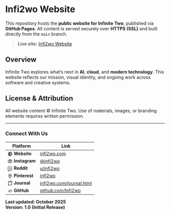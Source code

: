 
# Infi2wo Website 
This repository hosts the **public website for Infinite Two**, published via **GitHub Pages**. All content is served securely over **HTTPS (SSL)** and built directly from the `main` branch.

> **Live site:** [Infi2wo Website](https://www.infi2wo.com/index.html)

## Overview
Infinite Two explores what’s next in **AI**, **cloud**, and **modern technology**. This website reflects our mission, visual identity, and ongoing work across software and creative systems.

## License & Attribution
All website content © Infinite Two. Use of materials, images, or branding elements requires written permission.

---


### Connect With Us 

| Platform | Link |
|-----------|------|
| <img src="assets/icons/globe.svg" alt="Website" width="16" style="vertical-align:middle;"/> **Website** | [infi2wo.com](https://www.infi2wo.com) |
| <img src="assets/icons/camera.svg" alt="Instagram" width="16" style="vertical-align:middle;"/> **Instagram** | [@infi2wo](https://www.instagram.com/infi2wo/) |
| <img src="assets/icons/chat.svg" alt="Reddit" width="16" style="vertical-align:middle;"/> **Reddit** | [u/infi2wo](https://www.reddit.com/user/infi2wo/) |
| <img src="assets/icons/pin.svg" alt="Pinterest" width="16" style="vertical-align:middle;"/> **Pinterest** | [infi2wo](https://www.pinterest.com/infi2wo/) |
| <img src="assets/icons/book.svg" alt="Journal" width="16" style="vertical-align:middle;"/> **Journal** | [infi2wo.com/journal.html](https://www.infi2wo.com/journal.html) |
| <img src="assets/icons/code.svg" alt="GitHub" width="16" style="vertical-align:middle;"/> **GitHub** | [github.com/Infi2wo](https://github.com/Infi2wo) |

**Last updated: October 2025** </br> 
**Version: 1.0 (Initial Release)**